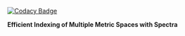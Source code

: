 [![Codacy Badge](https://api.codacy.com/project/badge/Grade/e86794b0136343daa3c5b7e562358a5e)](https://www.codacy.com?utm_source=github.com&amp;utm_medium=referral&amp;utm_content=zabotg/Spectra&amp;utm_campaign=Badge_Grade)

<b>Efficient Indexing of Multiple Metric Spaces with Spectra</b>

